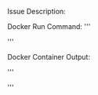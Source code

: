 Issue Description:
<!-- Issue description -->

Docker Run Command:
'''
<!-- Paste your docker run ... command here. -->
'''

Docker Container Output:

'''
<!-- If there is output from the container regarding this issue, paste it here -->
'''
